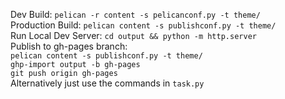 Dev Build: `pelican -r content -s pelicanconf.py -t theme/`  
Production Build: `pelican content -s publishconf.py -t theme/`  
Run Local Dev Server: `cd output && python -m http.server`  
Publish to gh-pages branch:  
`pelican content -s publishconf.py -t theme/`  
`ghp-import output -b gh-pages`   
`git push origin gh-pages`  
Alternatively just use the commands in `task.py`
